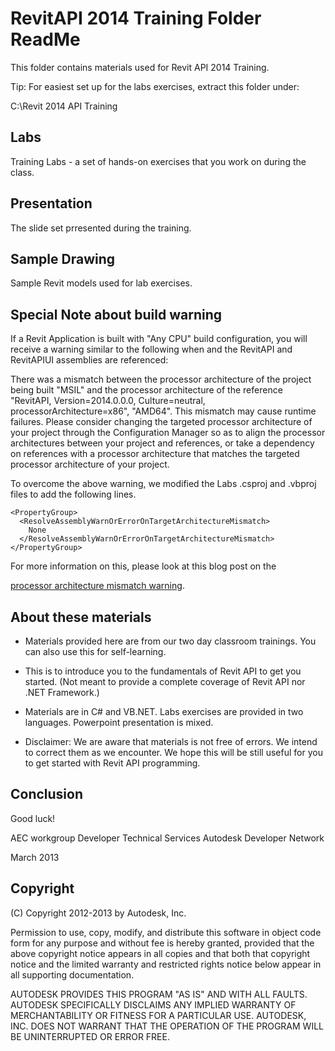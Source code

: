 RevitAPI 2014 Training Folder ReadMe
====================================

This folder contains materials used for Revit API 2014 Training.

Tip: For easiest set up for the labs exercises, extract this folder under:

C:\Revit 2014 API Training


Labs
----

Training Labs - a set of hands-on exercises that you work on during the class.


Presentation
------------

The slide set prresented during the training.


Sample Drawing
--------------

Sample Revit models used for lab exercises.


Special Note about build warning
--------------------------------

If a Revit Application is built with "Any CPU" build configuration,
you will receive a warning similar to the following when and the
RevitAPI and RevitAPIUI assemblies are referenced:

There was a mismatch between the processor architecture of the project
being built "MSIL" and the processor architecture of the reference
"RevitAPI, Version=2014.0.0.0, Culture=neutral, processorArchitecture=x86",
"AMD64". This mismatch may cause runtime failures. Please consider changing
the targeted processor architecture of your project through the
Configuration Manager so as to align the processor architectures between
your project and references, or take a dependency on references with a
processor architecture that matches the targeted processor architecture
of your project.

To overcome the above warning, we modified the Labs .csproj and .vbproj
files to add the following lines.

    <PropertyGroup>
      <ResolveAssemblyWarnOrErrorOnTargetArchitectureMismatch>
        None
      </ResolveAssemblyWarnOrErrorOnTargetArchitectureMismatch>
    </PropertyGroup>

For more information on this, please look at this blog post on the

[processor architecture mismatch warning](http://thebuildingcoder.typepad.com/blog/2013/06/processor-architecture-mismatch-warning.html).


About these materials
---------------------

* Materials provided here are from our two day classroom trainings.
  You can also use this for self-learning.

* This is to introduce you to the fundamentals of Revit API to get
  you started. (Not meant to provide a complete coverage of
  Revit API nor .NET Framework.)

* Materials are in C# and VB.NET. Labs exercises are provided
  in two languages. Powerpoint presentation is mixed.

* Disclaimer: We are aware that materials is not free of errors.
  We intend to correct them as we encounter. We hope this will
  be still useful for you to get started with Revit API programming.


Conclusion
----------

Good luck!

AEC workgroup
Developer Technical Services
Autodesk Developer Network

March 2013


Copyright
---------

(C) Copyright 2012-2013 by Autodesk, Inc.

Permission to use, copy, modify, and distribute this software in
object code form for any purpose and without fee is hereby granted,
provided that the above copyright notice appears in all copies and
that both that copyright notice and the limited warranty and
restricted rights notice below appear in all supporting
documentation.

AUTODESK PROVIDES THIS PROGRAM "AS IS" AND WITH ALL FAULTS.
AUTODESK SPECIFICALLY DISCLAIMS ANY IMPLIED WARRANTY OF
MERCHANTABILITY OR FITNESS FOR A PARTICULAR USE.  AUTODESK, INC.
DOES NOT WARRANT THAT THE OPERATION OF THE PROGRAM WILL BE
UNINTERRUPTED OR ERROR FREE.
